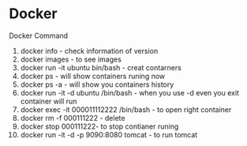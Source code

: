# Docker

Docker Command 
   1) docker info - check information of version
   2) docker images - to see images
   3) docker run -it ubuntu bin/bash - creat contarners
   4) docker ps - will show containers runing now
   5) docker ps -a - will show you containers history
   6) docker run -it -d ubuntu /bin/bash - when you use  -d even you exit container will run
   7) docker exec -it 000011112222 /bin/bash - to open right container 
   8) docker rm -f 000111222 - delete
   9) docker stop 000111222- to stop contianer runing
   10) docker run -it -d -p 9090:8080 tomcat - to run tomcat
   
   
   

   

   

  
   
    
    
